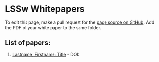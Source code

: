 # LSSw Whitepapers

To edit this page, make a pull request for the [page source on GitHub](https://github.com/LeadershipScientificSoftware/LeadershipScientificSoftware.github.io/blob/main/WhitePapers/WhitePaperList.md).  Add the PDF of your white paper to the same folder.

## List of papers:

1. [Lastname, Firstname: Title](whitepaper.pdf) - DOI: []()
